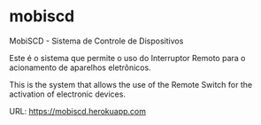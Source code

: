 # mobiscd
MobiSCD - Sistema de Controle de Dispositivos

Este é o sistema que permite o uso do Interruptor Remoto para o acionamento de aparelhos eletrônicos.

This is the system that allows the use of the Remote Switch for the activation of electronic devices.

URL: https://mobiscd.herokuapp.com
